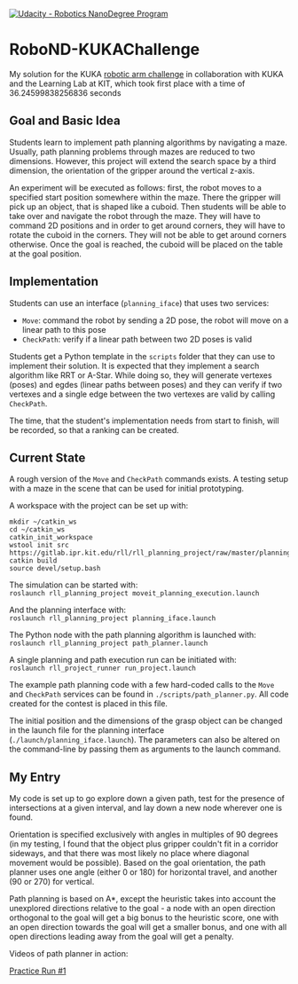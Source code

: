 [![Udacity - Robotics NanoDegree Program](https://s3-us-west-1.amazonaws.com/udacity-robotics/Extra+Images/RoboND_flag.png)](https://www.udacity.com/robotics)

# RoboND-KUKAChallenge
My solution for the KUKA [robotic arm challenge](https://www.udacity.com/robot-learning-lab) in collaboration with KUKA and the Learning Lab at KIT, which took first place with a time of 36.24599838256836 seconds

## Goal and Basic Idea

Students learn to implement path planning algorithms by navigating a maze. Usually, path planning problems through mazes are reduced to two dimensions. However, this project will extend the search space by a third dimension, the orientation of the gripper around the vertical z-axis.

An experiment will be executed as follows: first, the robot moves to a specified start position somewhere within the maze. There the gripper will pick up an object, that is shaped like a cuboid. Then students will be able to take over and navigate the robot through the maze. They will have to command 2D positions and in order to get around corners, they will have to rotate the cuboid in the corners. They will not be able to get around corners otherwise. Once the goal is reached, the cuboid will be placed on the table at the goal position.

## Implementation

Students can use an interface (```planning_iface```) that uses two services:    
- ```Move```: command the robot by sending a 2D pose, the robot will move on a linear path to this pose  
- ```CheckPath```: verify if a linear path between two 2D poses is valid   


Students get a Python template in the ```scripts``` folder that they can use to implement their solution. It is expected that they implement a search algorithm like RRT or A-Star. While doing so, they will generate vertexes (poses) and egdes (linear paths between poses) and they can verify if two vertexes and a single edge between the two vertexes are valid by calling ```CheckPath```.

The time, that the student's implementation needs from start to finish, will be recorded, so that a ranking can be created.

## Current State

A rough version of the ```Move``` and ```CheckPath``` commands exists. A testing setup with a maze in the scene that can be used for initial prototyping.

A workspace with the project can be set up with:
```
mkdir ~/catkin_ws
cd ~/catkin_ws
catkin_init_workspace
wstool init src https://gitlab.ipr.kit.edu/rll/rll_planning_project/raw/master/planning_project.rosinstall
catkin build
source devel/setup.bash
```

The simulation can be started with:   
`roslaunch rll_planning_project moveit_planning_execution.launch`

And the planning interface with:   
`roslaunch rll_planning_project planning_iface.launch`

The Python node with the path planning algorithm is launched with:   
`roslaunch rll_planning_project path_planner.launch`

A single planning and path execution run can be initiated with:   
`roslaunch rll_project_runner run_project.launch`

The example path planning code with a few hard-coded calls to the ```Move``` and ```CheckPath``` services can be found in ```./scripts/path_planner.py```. All code created for the contest is placed in this file.

The initial position and the dimensions of the grasp object can be changed in the launch file for the planning interface (```./launch/planning_iface.launch```). The parameters can also be altered on the command-line by passing them as arguments to the launch command.

## My Entry

My code is set up to go explore down a given path, test for the presence of intersections at a given interval, and lay down a new node wherever one is found. 

Orientation is specified exclusively with angles in multiples of 90 degrees (in my testing, I found that the object plus gripper couldn't fit in a corridor sideways, and that there was most likely no place where diagonal movement would be possible). Based on the goal orientation, the path planner uses one angle (either 0 or 180) for horizontal travel, and another (90 or 270) for vertical. 

Path planning is based on A*, except the heuristic takes into account the unexplored directions relative to the goal - a node with an open direction orthogonal to the goal will get a big bonus to the heuristic score, one with an open direction towards the goal will get a smaller bonus, and one with all open directions leading away from the goal will get a penalty.

Videos of path planner in action:

[Practice Run #1](https://www.youtube.com/watch?v=sJKaQMxRF9k)
